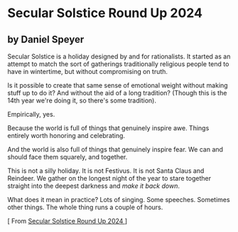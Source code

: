 # Secular Solstice Round Up 2024
## by Daniel Speyer

Secular Solstice is a holiday designed by and for rationalists. It started as an attempt to match the sort of gatherings traditionally religious people tend to have in wintertime, but without compromising on truth.

Is it possible to create that same sense of emotional weight without making stuff up to do it? And without the aid of a long tradition? (Though this is the 14th year we're doing it, so there's some tradition).

Empirically, yes.

Because the world is full of things that genuinely inspire awe. Things entirely worth honoring and celebrating.

And the world is also full of things that genuinely inspire fear. We can and should face them squarely, and together.

This is not a silly holiday. It is not Festivus. It is not Santa Claus and Reindeer. We gather on the longest night of the year to stare together straight into the deepest darkness and *make* *it* *back* *down*.

What does it mean in practice? Lots of singing. Some speeches. Sometimes other things.  The whole thing runs a couple of hours.


[ From <a href="https://www.lesswrong.com/posts/nLYbjLcvedSZKFME3/secular-solstice-round-up-2024"> Secular Solstice Round Up 2024 </a> ]

